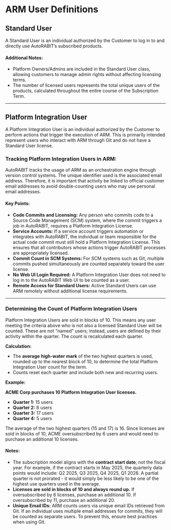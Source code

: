 # ARM User Definitions

## Standard User

A Standard User is an individual authorized by the Customer to log in to and directly use AutoRABIT’s subscribed products.

#### Additional Notes:

* Platform Owners/Admins are included in the Standard User class, allowing customers to manage admin rights without affecting licensing terms.
* The number of licensed users represents the total unique users of the products, calculated throughout the entire course of the Subscription Term.

***

## Platform Integration User

A Platform Integration User is an individual authorized by the Customer to perform actions that trigger the execution of ARM. This is primarily intended represent users who interact with ARM through Git and do not have a Standard User license.&#x20;

### Tracking Platform Integration Users in ARM:

AutoRABIT tracks the usage of ARM as an orchestration engine through version control systems. The unique identifier used is the associated email address. Therefore, it is important that activity be linked to official customer email addresses to avoid double-counting users who may use personal email addresses.

#### Key Points:

* **Code Commits and Licensing:** Any person who commits code to a Source Code Management (SCM) system, where the commit triggers a job in AutoRABIT, requires a Platform Integration License.
* **Service Accounts:** If a service account triggers automation or integrates with AutoRABIT, the individual or team responsible for the actual code commit must still hold a Platform Integration License. This ensures that all contributors whose actions trigger AutoRABIT processes are appropriately licensed.
* **Commit Count in SCM Systems:** For SCM systems such as Git, multiple commits pushed simultaneously are counted separately toward the user license.
* **No Web UI Login Required:** A Platform Integration User does not need to log in to the AutoRABIT Web UI to be counted as a user.
* **Remote Access for Standard Users:** Active Standard Users can use ARM remotely without additional license requirements.

***

### Determining the Count of Platform Integration Users

Platform Integration Users are sold in blocks of 10. This means any user meeting the criteria above who is not also a licensed Standard User will be counted. These are not “named” users; instead, users are defined by their activity within the quarter. The count is recalculated each quarter.

**Calculation:**

* The **average high-water mark** of the two highest quarters is used, rounded up to the nearest block of 10, to determine the total Platform Integration User count for the term.
* Counts reset each quarter and include both new and recurring users.

**Example:**

**ACME Corp purchases 10 Platform Integration User licenses.**

* **Quarter 1:** 15 users
* **Quarter 2:** 8 users
* **Quarter 3:** 17 users
* **Quarter 4:** 5 users

The average of the two highest quarters (15 and 17) is 16. Since licenses are sold in blocks of 10, ACME oversubscribed by 6 users and would need to purchase an additional 10 licenses.

#### **Notes:**

* The subscription model aligns with the **contract start date**, not the fiscal year. For example, if the contract starts in May 2025, the quarterly data points would include: Q2 2025, Q3 2025, Q4 2025, Q1 2026. A partial quarter is not prorated - it would simply be less likely to be one of the highest use quarters used in the average.&#x20;
* **Licenses are sold in blocks of 10 and always round up.** If oversubscribed by 6 licenses, purchase an additional 10. If oversubscribed by 11, purchase an additional 20.
* **Unique Email IDs:** ARM counts users via unique email IDs retrieved from Git. If an individual uses multiple email addresses for commits, they will be counted as separate users. To prevent this, ensure best practices when using Git.

